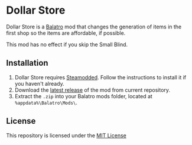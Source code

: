 # Dollar Store
Dollar Store is a [Balatro](https://www.playbalatro.com) mod that changes the generation of items in the first shop so the items are affordable, if possible.

This mod has no effect if you skip the Small Blind.

## Installation
1. Dollar Store requires [Steamodded](https://github.com/Steamodded/smods). Follow the instructions to install it if you haven't already.
2. Download the [latest release](https://github.com/RedsToad/Dollar_Store/releases/latest) of the mod from current repository.
3. Extract the `.zip` into your Balatro mods folder, located at `%appdata%\Balatro\Mods\`.

## License
This repository is licensed under the [MIT License](https://github.com/RedsToad/Dollar_Store/blob/main/LICENSE)
